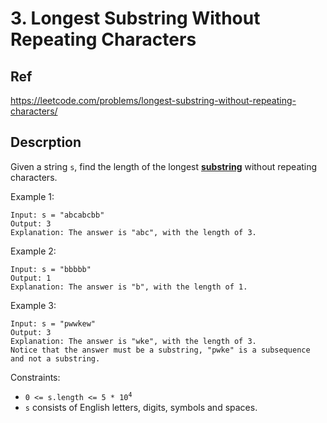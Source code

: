 # 3. Longest Substring Without Repeating Characters

## Ref

https://leetcode.com/problems/longest-substring-without-repeating-characters/

## Descrption

Given a string `s`, find the length of the longest **[substring](# "A substring is a contiguous non-empty sequence of characters within a string.")** without repeating characters.

Example 1:

```
Input: s = "abcabcbb"
Output: 3
Explanation: The answer is "abc", with the length of 3.
```

Example 2:

```
Input: s = "bbbbb"
Output: 1
Explanation: The answer is "b", with the length of 1.
```

Example 3:

```
Input: s = "pwwkew"
Output: 3
Explanation: The answer is "wke", with the length of 3.
Notice that the answer must be a substring, "pwke" is a subsequence and not a substring.
```

Constraints:

- <code>0 <= s.length <= 5 * 10<sup>4</sup></code>
- `s` consists of English letters, digits, symbols and spaces.
